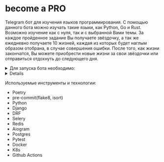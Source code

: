 <!-- ![foodgram_workflow](https://github.com/kkhitalenko/Foodgram/actions/workflows/main.yml/badge.svg) -->

# become a PRO
Telegram бот для изучения языков программирования. С помощью данного бота можно изучать такие языки, как Python, Go и Rust. Возможно изучение как с нуля, так и с выбранной Вами темы. За каждое пройденное задание Вы получаете звёздочку, а так же ежедневно получаете 10 жизней, каждая из которых будет наглым образом отобрана, в случае совершения ошибки. После того, как жизни закончатся, Вы можете приобрести новые жизни за свои звёздочки или отправиться отдохнуть до следующего дня.

<details>
   <summary>Для запуска бота необходимо:</summary> 

  Так же, в любой момент можно обратиться за справкой по команде /info 
  <!-- (вернет клавиатуру с предложенными действиями) -->
  Здесь можно ознакомиться с правилами, сменить имя или язык, сбросить прогресс, написать автору о пожеланиях и предложениях или сообщить об ошибке, а так же влепить звёздочку автору на гитхабе 🥰
</details>

<details>
   <!-- <summary>Примеры работы с ботом: (скриншоты)</summary>  -->
  
</details>

Используемые инструменты и технологии:
- Poetry
- pre-commit(flake8, isort)
- Python
- Django
- DRF
- Selery
- Redis
- Aiogram
- Postgres
- Pytest
- Docker
- K8s
- Github Actions
